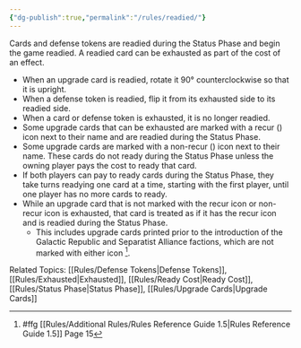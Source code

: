 ```yaml
---
{"dg-publish":true,"permalink":"/rules/readied/"}
---
```


Cards and defense tokens are readied during the Status Phase and begin the game readied. A readied card can be exhausted as part of the cost of an effect.

- When an upgrade card is readied, rotate it 90° counterclockwise so that it is upright.
- When a defense token is readied, flip it from its exhausted side to its readied side.
- When a card or defense token is exhausted, it is no longer readied.
- Some upgrade cards that can be exhausted are marked with a recur () icon next to their name and are readied during the Status Phase.
- Some upgrade cards are marked with a non-recur () icon next to their name. These cards do not ready during the Status Phase unless the owning player pays the cost to ready that card.
- If both players can pay to ready cards during the Status Phase, they take turns readying one card at a time, starting with the first player, until one player has no more cards to ready.
- While an upgrade card that is not marked with the recur icon or non-recur icon is exhausted, that card is treated as if it has the recur icon and is readied during the Status Phase.
    - This includes upgrade cards printed prior to the introduction of the Galactic Republic and Separatist Alliance factions, which are not marked with either icon [^1].

Related Topics: [[Rules/Defense Tokens\|Defense Tokens]], [[Rules/Exhausted\|Exhausted]], [[Rules/Ready Cost\|Ready Cost]], [[Rules/Status Phase\|Status Phase]], [[Rules/Upgrade Cards\|Upgrade Cards]]

[^1]: #ffg [[Rules/Additional Rules/Rules Reference Guide 1.5\|Rules Reference Guide 1.5]] Page 15